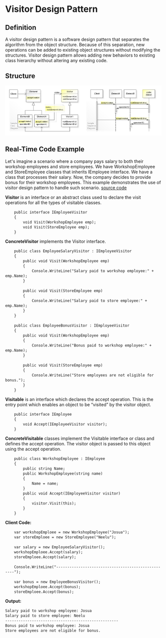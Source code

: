 # Visitor Design Pattern

## Definition
A visitor design pattern is a software design pattern that separates the algorithm from the object structure. Because of this separation, new operations can be added to existing object structures without modifying the structures.
Visitor design pattern allows adding new behaviors to existing class hierarchy without altering any existing code.

## Structure
![ScreenShot](/Assets/Images/Visitor_UML.jpg)

## Real-Time Code Example
Let's imagine a scenario where a company pays salary to both their workshop employees and store employees. We have WorkshopEmployee and StoreEmployee classes that inherits IEmployee interface. We have a class that processes their salary. Now, the company decides to provide bonus for their workshop employees. This example demonstrates the use of visitor design pattern to handle such scenario.
[source code](Visitor.cs) 

<b>Visitor</b> is an interface or an abstract class used to declare the visit operations for all the types of visitable classes.
```
	public interface IEmployeeVisitor
	{
		void Visit(WorkshopEmployee emp);
		void Visit(StoreEmployee emp);
	}
```

<b>ConcreteVisitor</b> implements the Visitor interface.
```
	public class EmployeeSalaryVisitor : IEmployeeVisitor
	{
		public void Visit(WorkshopEmployee emp)
		{
			Console.WriteLine("Salary paid to workshop employee:" + emp.Name);
		}
		
		public void Visit(StoreEmployee emp)
		{
			Console.WriteLine("Salary paid to store employee:" + emp.Name);
		}
	}
	
	public class EmployeeBonusVisitor : IEmployeeVisitor
	{
		public void Visit(WorkshopEmployee emp)
		{
			Console.WriteLine("Bonus paid to workshop employee:" + emp.Name);
		}
		
		public void Visit(StoreEmployee emp)
		{
			Console.WriteLine("Store employees are not eligible for bonus.");
		}
	}
```
<b>Visitable</b> is an interface which declares the accept operation. This is the entry point which enables an object to be “visited” by the visitor object.
```
    public interface IEmployee
	{
		void Accept(IEmployeeVisitor visitor);
	}
```

<b>ConcreteVisitable</b> classes implement the Visitable interface or class and defines the accept operation. The visitor object is passed to this object using the accept operation.
```
	public class WorkshopEmployee : IEmployee
	{
		public string Name;
		public WorkshopEmployee(string name)
		{
			Name = name;
		}
		public void Accept(IEmployeeVisitor visitor)
		{
			visitor.Visit(this);
		}
	}
```

<b>Client Code:</b>
```
    var workshopEmploee = new WorkshopEmployee("Josua");
    var storeEmploee = new StoreEmployee("Neelu");
    
    var salary = new EmployeeSalaryVisitor();
    workshopEmploee.Accept(salary);
    storeEmploee.Accept(salary);
    
    Console.WriteLine("---------------------------------------------------");
    
    var bonus = new EmployeeBonusVisitor();
    workshopEmploee.Accept(bonus);
    storeEmploee.Accept(bonus);
```

<b>Output:</b>
```
Salary paid to workshop employee: Josua
Salary paid to store employee: Neelu
---------------------------------------------------
Bonus paid to workshop employee: Josua
Store employees are not eligible for bonus.    
```